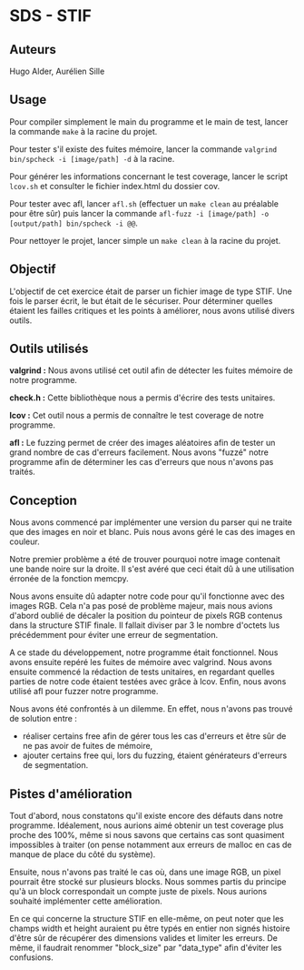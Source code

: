# SDS - STIF

## Auteurs

Hugo Alder, Aurélien Sille

## Usage

Pour compiler simplement le main du programme et le main de test, lancer la commande `make` à la racine du projet.

Pour tester s'il existe des fuites mémoire, lancer la commande `valgrind bin/spcheck -i [image/path] -d` à la racine.

Pour générer les informations concernant le test coverage, lancer le script `lcov.sh` et consulter le fichier index.html du dossier cov.

Pour tester avec afl, lancer `afl.sh` (effectuer un `make clean` au préalable pour être sûr) puis lancer la commande `afl-fuzz -i [image/path] -o [output/path] bin/spcheck -i @@`.

Pour nettoyer le projet, lancer simple un `make clean` à la racine du projet.

## Objectif

L'objectif de cet exercice était de parser un fichier image de type STIF. Une fois le parser écrit, le but était de le sécuriser. Pour déterminer quelles étaient les failles critiques et les points à améliorer, nous avons utilisé divers outils.

## Outils utilisés

**valgrind :** Nous avons utilisé cet outil afin de détecter les fuites mémoire de notre programme.

**check.h :** Cette bibliothèque nous a permis d'écrire des tests unitaires.

**lcov :** Cet outil nous a permis de connaître le test coverage de notre programme.

**afl :** Le fuzzing permet de créer des images aléatoires afin de tester un grand nombre de cas d'erreurs facilement. Nous avons "fuzzé" notre programme afin de déterminer les cas d'erreurs que nous n'avons pas traités.

## Conception

Nous avons commencé par implémenter une version du parser qui ne traite que des images en noir et blanc. Puis nous avons géré le cas des images en couleur.

Notre premier problème a été de trouver pourquoi notre image contenait une bande noire sur la droite. Il s'est avéré que ceci était dû à une utilisation érronée de la fonction memcpy.

Nous avons ensuite dû adapter notre code pour qu'il fonctionne avec des images RGB. Cela n'a pas posé de problème majeur, mais nous avions d'abord oublié de décaler la position du pointeur de pixels RGB contenus dans la structure STIF finale. Il fallait diviser par 3 le nombre d'octets lus précédemment pour éviter une erreur de segmentation.

A ce stade du développement, notre programme était fonctionnel. Nous avons ensuite repéré les fuites de mémoire avec valgrind. Nous avons ensuite commencé la rédaction de tests unitaires, en regardant quelles parties de notre code étaient testées avec grâce à lcov. Enfin, nous avons utilisé afl pour fuzzer notre programme.

Nous avons été confrontés à un dilemme. En effet, nous n'avons pas trouvé de solution entre :
* réaliser certains free afin de gérer tous les cas d'erreurs et être sûr de ne pas avoir de fuites de mémoire,
* ajouter certains free qui, lors du fuzzing, étaient générateurs d'erreurs de segmentation. 

## Pistes d'amélioration

Tout d'abord, nous constatons qu'il existe encore des défauts dans notre programme. Idéalement, nous aurions aimé obtenir un test coverage plus proche des 100%, même si nous savons que certains cas sont quasiment impossibles à traiter (on pense notamment aux erreurs de malloc en cas de manque de place du côté du système).

Ensuite, nous n'avons pas traité le cas où, dans une image RGB, un pixel pourrait être stocké sur plusieurs blocks. Nous sommes partis du principe qu'à un block correspondait un compte juste de pixels. Nous aurions souhaité implémenter cette amélioration.

En ce qui concerne la structure STIF en elle-même, on peut noter que les champs width et height auraient pu être typés en entier non signés histoire d'être sûr de récupérer des dimensions valides et limiter les erreurs. De même, il faudrait renommer "block_size" par "data_type" afin d'éviter les confusions.

